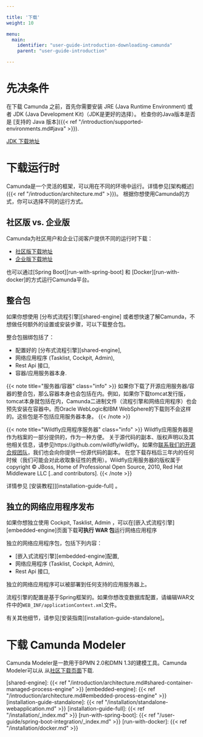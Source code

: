 ```yaml
---

title: '下载'
weight: 10

menu:
  main:
    identifier: "user-guide-introduction-downloading-camunda"
    parent: "user-guide-introduction"

---
```



# 先决条件

在下载 Camunda 之前，首先你需要安装 JRE (Java Runtime Environment) 或者 JDK
(Java Development Kit)（JDK是更好的选择）。 检查你的Java版本是否是 [支持的 Java 版本]({{< ref "/introduction/supported-environments.md#java" >}}).

[JDK 下载地址][get-jdk]


# 下载运行时

Camunda是一个灵活的框架，可以用在不同的环境中运行。详情参见[架构概述]
({{< ref "/introduction/architecture.md" >}})。 根据你想使用Camunda的方式，你可以选择不同的运行方式。


## 社区版 vs. 企业版

Camunda为社区用户和企业订阅客户提供不同的运行时下载：

* [社区版下载地址][community-download-page]
* [企业版下载地址][enterprise-download-page]

也可以通过[Spring Boot][run-with-spring-boot] 和 [Docker][run-with-docker]的方式运行Camunda平台。


## 整合包

如果你想使用 [分布式流程引擎][shared-engine] 或者想快速了解Camunda，不想做任何额外的设置或安装步骤，可以下载整合包。

整合包捆绑包括了：

* 配置好的 [分布式流程引擎][shared-engine],
* 网络应用程序 (Tasklist, Cockpit, Admin),
* Rest Api 接口,
* 容器/应用服务器本身.

{{< note title="服务器/容器" class="info" >}}
  如果你下载了开源应用服务器/容器的整合包，那么容器本身也会包括在内。例如，如果你下载tomcat发行版，tomcat本身就包括在内，Camunda二进制文件（流程引擎和网络应用程序）也会预先安装在容器中。而Oracle WebLogic和IBM WebSphere的下载则不会这样的。这些包是不包括应用服务器本身。
{{< /note >}}

{{< note title="Wildfly应用程序服务器" class="info" >}}
  Wildfly应用服务器是作为档案的一部分提供的，作为一种方便。 关于源代码的副本、版权声明以及其他相关信息，请参见https://github.com/wildfly/wildfly。如果你[联系我们的开源合规团队](https://docs.camunda.org/manual/latest/introduction/licenses/#contact)，我们也会向你提供一份源代码的副本。 在您下载存档后三年内的任何时候（我们可能会对此收取象征性的费用）。Wildfly应用服务器的版权属于 copyright © JBoss, Home of Professional Open Source, 2010, Red Hat Middleware LLC [..and contributors].
{{< /note >}}

详情参见 [安装教程]][installation-guide-full] 。


## 独立的网络应用程序发布

如果你想独立使用 Cockpit, Tasklist, Admin ，可以在[嵌入式流程引擎][embedded-engine]页面下载**可执行 WAR 包**运行网络应用程序

独立的网络应用程序包，包括下列内容：

* [嵌入式流程引擎][embedded-engine]配置,
* 网络应用程序 (Tasklist, Cockpit, Admin),
* Rest Api 接口,

独立的网络应用程序可以被部署到任何支持的应用服务器上。

流程引擎的配置是基于Spring框架的。如果你想改变数据库配置，请编辑WAR文件中的`WEB_INF/applicationContext.xml`文件。

有关其他细节，请参见[安装指南][installation-guide-standalone]。


# 下载 Camunda Modeler

Camunda Modeler是一款用于BPMN 2.0和DMN 1.3的建模工具。Camunda Modeler可以从
从[社区下载页面][community-download-page]下载.



[get-jdk]: https://www.oracle.com/technetwork/java/javase/downloads/index.html
[community-download-page]: https://downloads.camunda.cloud/release/camunda-bpm/
[enterprise-download-page]: /enterprise/download
[shared-engine]: {{< ref "/introduction/architecture.md#shared-container-managed-process-engine" >}}
[embedded-engine]: {{< ref "/introduction/architecture.md#embedded-process-engine" >}}
[installation-guide-standalone]: {{< ref "/installation/standalone-webapplication.md" >}}
[installation-guide-full]: {{< ref "/installation/_index.md" >}}
[run-with-spring-boot]: {{< ref "/user-guide/spring-boot-integration/_index.md" >}}
[run-with-docker]: {{< ref "/installation/docker.md" >}}
